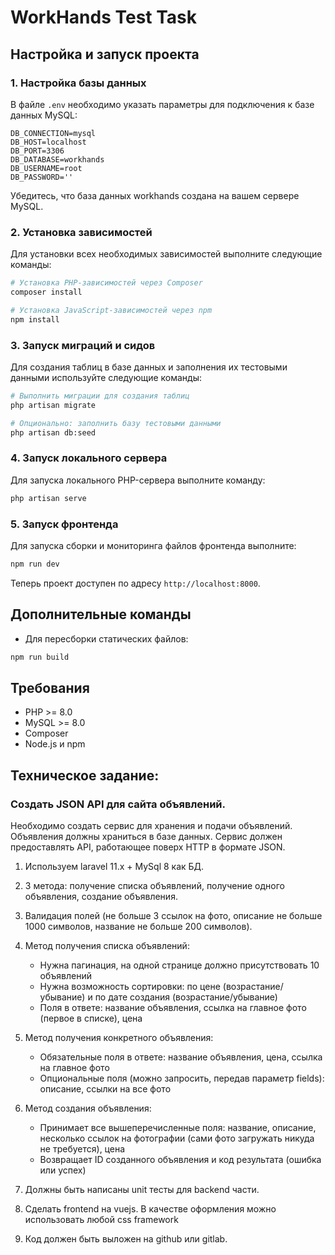 # WorkHands Test Task

## Настройка и запуск проекта

### 1. Настройка базы данных

В файле `.env` необходимо указать параметры для подключения к базе данных MySQL:

```plaintext
DB_CONNECTION=mysql
DB_HOST=localhost
DB_PORT=3306
DB_DATABASE=workhands
DB_USERNAME=root
DB_PASSWORD=''
```

Убедитесь, что база данных workhands создана на вашем сервере MySQL.

### 2. Установка зависимостей

Для установки всех необходимых зависимостей выполните следующие команды:

```bash
# Установка PHP-зависимостей через Composer
composer install

# Установка JavaScript-зависимостей через npm
npm install
```

### 3. Запуск миграций и сидов

Для создания таблиц в базе данных и заполнения их тестовыми данными используйте следующие команды:

```bash
# Выполнить миграции для создания таблиц
php artisan migrate

# Опционально: заполнить базу тестовыми данными
php artisan db:seed
```

### 4. Запуск локального сервера

Для запуска локального PHP-сервера выполните команду:

```bash
php artisan serve
```

### 5. Запуск фронтенда

Для запуска сборки и мониторинга файлов фронтенда выполните:

```bash
npm run dev
```

Теперь проект доступен по адресу `http://localhost:8000`.

## Дополнительные команды

-   Для пересборки статических файлов:

```bash
npm run build
```

## Требования

-   PHP >= 8.0
-   MySQL >= 8.0
-   Composer
-   Node.js и npm

## Техническое задание:

### Создать JSON API для сайта объявлений.

Необходимо создать сервис для хранения и подачи объявлений. Объявления должны храниться в базе данных. Сервис должен предоставлять API, работающее поверх HTTP в формате JSON.

1. Используем laravel 11.x + MySql 8 как БД.
2. 3 метода: получение списка объявлений, получение одного объявления, создание объявления.
3. Валидация полей (не больше 3 ссылок на фото, описание не больше 1000 символов, название не больше 200 символов).
4. Метод получения списка объявлений:

    - Нужна пагинация, на одной странице должно присутствовать 10 объявлений
    - Нужна возможность сортировки: по цене (возрастание/убывание) и по дате создания (возрастание/убывание)
    - Поля в ответе: название объявления, ссылка на главное фото (первое в списке), цена

5. Метод получения конкретного объявления:

    - Обязательные поля в ответе: название объявления, цена, ссылка на главное фото
    - Опциональные поля (можно запросить, передав параметр fields): описание, ссылки на все фото

6. Метод создания объявления:

    - Принимает все вышеперечисленные поля: название, описание, несколько ссылок на фотографии (сами фото загружать никуда не требуется), цена
    - Возвращает ID созданного объявления и код результата (ошибка или успех)

7. Должны быть написаны unit тесты для backend части.
8. Сделать frontend на vuejs. В качестве оформления можно использовать любой css framework
9. Код должен быть выложен на github или gitlab.
